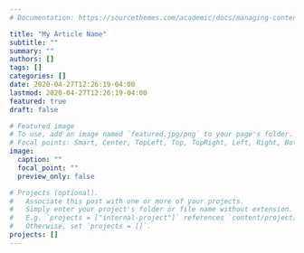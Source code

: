 ```yaml
---
# Documentation: https://sourcethemes.com/academic/docs/managing-content/

title: "My Article Name"
subtitle: ""
summary: ""
authors: []
tags: []
categories: []
date: 2020-04-27T12:26:19-04:00
lastmod: 2020-04-27T12:26:19-04:00
featured: true
draft: false

# Featured image
# To use, add an image named `featured.jpg/png` to your page's folder.
# Focal points: Smart, Center, TopLeft, Top, TopRight, Left, Right, BottomLeft, Bottom, BottomRight.
image:
  caption: ""
  focal_point: ""
  preview_only: false

# Projects (optional).
#   Associate this post with one or more of your projects.
#   Simply enter your project's folder or file name without extension.
#   E.g. `projects = ["internal-project"]` references `content/project/deep-learning/index.md`.
#   Otherwise, set `projects = []`.
projects: []
---
```


